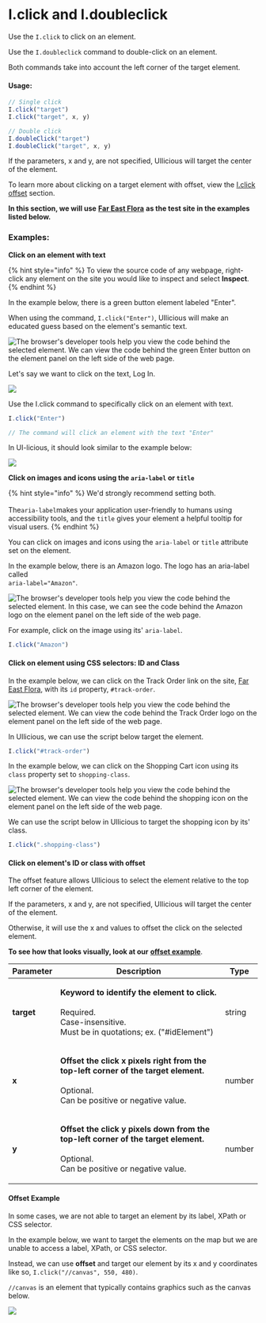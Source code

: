 # I.click and I.doubleclick

Use the `I.click` to click on an element.

Use the `I.doubleclick` command to double-click on an element.

Both commands take into account the left corner of the target element.

#### Usage:

```javascript
// Single click
I.click("target")
I.click("target", x, y)

// Double click
I.doubleClick("target")
I.doubleClick("target", x, y)
```

If the parameters, x and y, are not specified, UIlicious will target the center of the element.

To learn more about clicking on a target element with offset, view the [I.click offset](i.click-and-i.doubleclick.md#click-on-elements-id-or-class-with-offset) section.&#x20;

**In this section, we will use** [**Far East Flora**](https://www.fareastflora.com/) **as the test site in the examples listed below.**

### Examples:

**Click on an element with text**

{% hint style="info" %}
To view the source code of any webpage, right-click any element on the site you would like to inspect and select **Inspect**.
{% endhint %}

In the example below, there is a green button element labeled "Enter".

When using the command, `I.click("Enter")`, UIlicious will make an educated guess based on the element's semantic text.

![The browser's developer tools help you view the code behind the selected element. We can view the code behind the green Enter button on the element panel on the left side of the web page.](https://res.cloudinary.com/di7y5b6ed/image/upload/v1651598658/ui-licious/i.click%20and%20i.doubleclick/i.click-a1.gif)

Let's say we want to click on the text, Log In.

![](https://res.cloudinary.com/di7y5b6ed/image/upload/v1650571116/ui-licious/i.click%20and%20i.doubleclick/I.clickExamples-1.png)



Use the I.click command to specifically click on an element with text.

```javascript
I.click("Enter")

// The command will click an element with the text "Enter"
```

In UI-licious, it should look similar to the example below:

![](https://res.cloudinary.com/di7y5b6ed/image/upload/v1650573219/ui-licious/i.click%20and%20i.doubleclick/I.click.Examples.2.gif)

**Click on images and icons using the `aria-label` or `title`**

{% hint style="info" %}
We'd strongly recommend setting both.\
\
The`aria-label`makes your application user-friendly to humans using accessibility tools, and the `title` gives your element a helpful tooltip for visual users.
{% endhint %}

You can click on images and icons using the `aria-label` or `title` attribute set on the element.

In the example below, there is an Amazon logo. The logo has an aria-label called \
`aria-label="Amazon"`.&#x20;

![The browser's developer tools help you view the code behind the selected element. In this case, we can see the code behind the Amazon logo on the element panel on the left side of the web page.](https://res.cloudinary.com/di7y5b6ed/image/upload/v1653363583/ui-licious/ui-licious:%20conceptual%20guide/amazon-blurred-background.png)

For example, click on the image using its' `aria-label`.&#x20;

```javascript
I.click("Amazon")
```

#### **Click on element using CSS selectors: ID and Class**

In the example below, we can click on the Track Order link on the site, [Far East Flora](https://www.fareastflora.com/), with its `id` property, `#track-order`.

![The browser's developer tools help you view the code behind the selected element. We can view the code behind the Track Order logo on the element panel on the left side of the web page.](https://res.cloudinary.com/di7y5b6ed/image/upload/v1653363819/ui-licious/ui-licious:%20conceptual%20guide/far-east-flora-track-order.png)

In UIlicious, we can use the script below target the element.

```javascript
I.click("#track-order")
```

In the example below, we can click on the Shopping Cart icon using its `class` property set to `shopping-class`.

![The browser's developer tools help you view the code behind the selected element. We can view the code behind the shopping icon on the element panel on the left side of the web page.](https://res.cloudinary.com/di7y5b6ed/image/upload/v1653364083/ui-licious/ui-licious:%20conceptual%20guide/far-east-flora-shopping-icon.png)

We can use the script below in UIlicious to target the shopping icon by its' class.

```javascript
I.click(".shopping-class")
```

#### Click on element's ID or class with offset

The offset feature allows UIlicious to select the element relative to the top left corner of the element.

If the parameters, x and y, are not specified, UIlicious will target the center of the element.

Otherwise, it will use the x and values to offset the click on the selected element.

**To see how that looks visually, look at our** [**offset example**](i.click-and-i.doubleclick.md#offset-example).

| Parameter  | Description                                                                                                                                                    | Type   |
| ---------- | -------------------------------------------------------------------------------------------------------------------------------------------------------------- | ------ |
| **target** | <p><strong>Keyword to identify the element to click.</strong> <br><br>Required.<br>Case-insensitive.<br>Must be in quotations; ex. ("#idElement")</p>          | string |
| **x**      | <p><strong>Offset the click x pixels right from the top-left corner of the target element.</strong><br><br>Optional.<br>Can be positive or negative value.</p> | number |
| **y**      | <p><strong>Offset the click y pixels down from the top-left corner of the target element.</strong><br><br>Optional.<br>Can be positive or negative value.</p>  | number |

#### Offset Example&#x20;

In some cases, we are not able to target an element by its label, XPath or CSS selector.

In the example below, we want to target the elements on the map but we are unable to access a label, XPath, or CSS selector.&#x20;

Instead, we can use **offset** and target our element by its x and y coordinates like so, `I.click("//canvas", 550, 480)`.

`//canvas` is an element that typically contains graphics such as the canvas below.

![](https://res.cloudinary.com/di7y5b6ed/image/upload/v1653364606/ui-licious/ui-licious:%20conceptual%20guide/offset-map-example.png)

